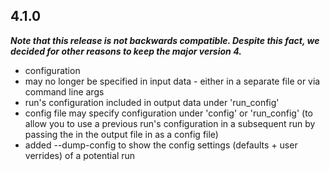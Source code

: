 
## 4.1.0

***Note that this release is not backwards compatible.  Despite this fact, we decided for other reasons to keep the major version 4.***

- configuration
 - may no longer be specified in input data - either in a separate file or via command line args
 - run's configuration included in output data under 'run_config'
 - config file may specify configuration under 'config' or 'run_config' (to allow you to use a previous run's configuration in a subsequent run by passing the in the output file in as a config file)
 - added --dump-config to show the config settings (defaults + user verrides) of a potential run
